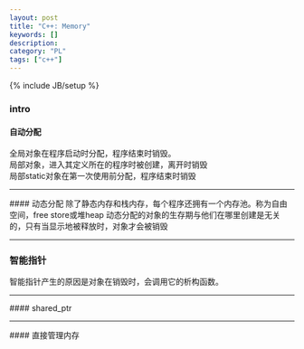 ```yaml
--- 
layout: post 
title: "C++: Memory" 
keywords: [] 
description: 
category: "PL"
tags: ["c++"] 
--- 
```

{% include JB/setup %}
### intro
#### 自动分配
全局对象在程序启动时分配，程序结束时销毁。<br/>
局部对象，进入其定义所在的程序时被创建，离开时销毁<br/>
局部static对象在第一次使用前分配，程序结束时销毁<br/>
<hr />
#### 动态分配
除了静态内存和栈内存，每个程序还拥有一个内存池。称为自由空间，free store或堆heap
动态分配的对象的生存期与他们在哪里创建是无关的，只有当显示地被释放时，对象才会被销毁
<hr />

### 智能指针
智能指针产生的原因是对象在销毁时，会调用它的析构函数。
<hr />
#### shared_ptr
<hr />
#### 直接管理内存

